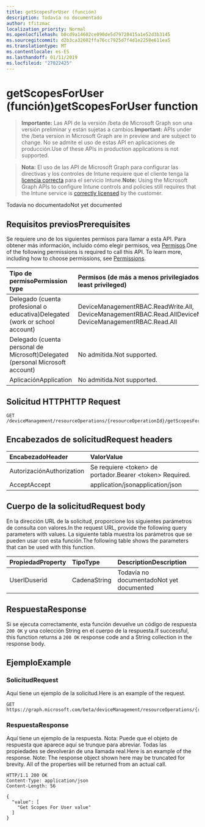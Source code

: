 ```yaml
---
title: getScopesForUser (función)
description: Todavía no documentado
author: tfitzmac
localization_priority: Normal
ms.openlocfilehash: b0cd9a14602ce090de5d79720415a1e52d3b3145
ms.sourcegitcommit: d2b3ca32602ffa76cc7925d7f4d1e2258e611ea5
ms.translationtype: MT
ms.contentlocale: es-ES
ms.lasthandoff: 01/11/2019
ms.locfileid: "27822425"
---
```

# <a name="getscopesforuser-function"></a><span data-ttu-id="3ed5b-103">getScopesForUser (función)</span><span class="sxs-lookup"><span data-stu-id="3ed5b-103">getScopesForUser function</span></span>

> <span data-ttu-id="3ed5b-104">**Importante:** Las API de la versión /beta de Microsoft Graph son una versión preliminar y están sujetas a cambios.</span><span class="sxs-lookup"><span data-stu-id="3ed5b-104">**Important:** APIs under the /beta version in Microsoft Graph are in preview and are subject to change.</span></span> <span data-ttu-id="3ed5b-105">No se admite el uso de estas API en aplicaciones de producción.</span><span class="sxs-lookup"><span data-stu-id="3ed5b-105">Use of these APIs in production applications is not supported.</span></span>

> <span data-ttu-id="3ed5b-106">**Nota:** El uso de las API de Microsoft Graph para configurar las directivas y los controles de Intune requiere que el cliente tenga la [licencia correcta](https://go.microsoft.com/fwlink/?linkid=839381) para el servicio Intune.</span><span class="sxs-lookup"><span data-stu-id="3ed5b-106">**Note:** Using the Microsoft Graph APIs to configure Intune controls and policies still requires that the Intune service is [correctly licensed](https://go.microsoft.com/fwlink/?linkid=839381) by the customer.</span></span>

<span data-ttu-id="3ed5b-107">Todavía no documentado</span><span class="sxs-lookup"><span data-stu-id="3ed5b-107">Not yet documented</span></span>
## <a name="prerequisites"></a><span data-ttu-id="3ed5b-108">Requisitos previos</span><span class="sxs-lookup"><span data-stu-id="3ed5b-108">Prerequisites</span></span>
<span data-ttu-id="3ed5b-p102">Se requiere uno de los siguientes permisos para llamar a esta API. Para obtener más información, incluido cómo elegir permisos, vea [Permisos](/graph/permissions-reference).</span><span class="sxs-lookup"><span data-stu-id="3ed5b-p102">One of the following permissions is required to call this API. To learn more, including how to choose permissions, see [Permissions](/graph/permissions-reference).</span></span>

|<span data-ttu-id="3ed5b-111">Tipo de permiso</span><span class="sxs-lookup"><span data-stu-id="3ed5b-111">Permission type</span></span>|<span data-ttu-id="3ed5b-112">Permisos (de más a menos privilegiados)</span><span class="sxs-lookup"><span data-stu-id="3ed5b-112">Permissions (from most to least privileged)</span></span>|
|:---|:---|
|<span data-ttu-id="3ed5b-113">Delegado (cuenta profesional o educativa)</span><span class="sxs-lookup"><span data-stu-id="3ed5b-113">Delegated (work or school account)</span></span>|<span data-ttu-id="3ed5b-114">DeviceManagementRBAC.ReadWrite.All, DeviceManagementRBAC.Read.All</span><span class="sxs-lookup"><span data-stu-id="3ed5b-114">DeviceManagementRBAC.ReadWrite.All, DeviceManagementRBAC.Read.All</span></span>|
|<span data-ttu-id="3ed5b-115">Delegado (cuenta personal de Microsoft)</span><span class="sxs-lookup"><span data-stu-id="3ed5b-115">Delegated (personal Microsoft account)</span></span>|<span data-ttu-id="3ed5b-116">No admitida.</span><span class="sxs-lookup"><span data-stu-id="3ed5b-116">Not supported.</span></span>|
|<span data-ttu-id="3ed5b-117">Aplicación</span><span class="sxs-lookup"><span data-stu-id="3ed5b-117">Application</span></span>|<span data-ttu-id="3ed5b-118">No admitida.</span><span class="sxs-lookup"><span data-stu-id="3ed5b-118">Not supported.</span></span>|

## <a name="http-request"></a><span data-ttu-id="3ed5b-119">Solicitud HTTP</span><span class="sxs-lookup"><span data-stu-id="3ed5b-119">HTTP Request</span></span>
<!-- {
  "blockType": "ignored"
}
-->
``` http
GET /deviceManagement/resourceOperations/{resourceOperationId}/getScopesForUser
```

## <a name="request-headers"></a><span data-ttu-id="3ed5b-120">Encabezados de solicitud</span><span class="sxs-lookup"><span data-stu-id="3ed5b-120">Request headers</span></span>
|<span data-ttu-id="3ed5b-121">Encabezado</span><span class="sxs-lookup"><span data-stu-id="3ed5b-121">Header</span></span>|<span data-ttu-id="3ed5b-122">Valor</span><span class="sxs-lookup"><span data-stu-id="3ed5b-122">Value</span></span>|
|:---|:---|
|<span data-ttu-id="3ed5b-123">Autorización</span><span class="sxs-lookup"><span data-stu-id="3ed5b-123">Authorization</span></span>|<span data-ttu-id="3ed5b-124">Se requiere &lt;token&gt; de portador.</span><span class="sxs-lookup"><span data-stu-id="3ed5b-124">Bearer &lt;token&gt; Required.</span></span>|
|<span data-ttu-id="3ed5b-125">Accept</span><span class="sxs-lookup"><span data-stu-id="3ed5b-125">Accept</span></span>|<span data-ttu-id="3ed5b-126">application/json</span><span class="sxs-lookup"><span data-stu-id="3ed5b-126">application/json</span></span>|

## <a name="request-body"></a><span data-ttu-id="3ed5b-127">Cuerpo de la solicitud</span><span class="sxs-lookup"><span data-stu-id="3ed5b-127">Request body</span></span>
<span data-ttu-id="3ed5b-128">En la dirección URL de la solicitud, proporcione los siguientes parámetros de consulta con valores.</span><span class="sxs-lookup"><span data-stu-id="3ed5b-128">In the request URL, provide the following query parameters with values.</span></span>
<span data-ttu-id="3ed5b-129">La siguiente tabla muestra los parámetros que se pueden usar con esta función.</span><span class="sxs-lookup"><span data-stu-id="3ed5b-129">The following table shows the parameters that can be used with this function.</span></span>

|<span data-ttu-id="3ed5b-130">Propiedad</span><span class="sxs-lookup"><span data-stu-id="3ed5b-130">Property</span></span>|<span data-ttu-id="3ed5b-131">Tipo</span><span class="sxs-lookup"><span data-stu-id="3ed5b-131">Type</span></span>|<span data-ttu-id="3ed5b-132">Description</span><span class="sxs-lookup"><span data-stu-id="3ed5b-132">Description</span></span>|
|:---|:---|:---|
|<span data-ttu-id="3ed5b-133">UserID</span><span class="sxs-lookup"><span data-stu-id="3ed5b-133">userid</span></span>|<span data-ttu-id="3ed5b-134">Cadena</span><span class="sxs-lookup"><span data-stu-id="3ed5b-134">String</span></span>|<span data-ttu-id="3ed5b-135">Todavía no documentado</span><span class="sxs-lookup"><span data-stu-id="3ed5b-135">Not yet documented</span></span>|



## <a name="response"></a><span data-ttu-id="3ed5b-136">Respuesta</span><span class="sxs-lookup"><span data-stu-id="3ed5b-136">Response</span></span>
<span data-ttu-id="3ed5b-137">Si se ejecuta correctamente, esta función devuelve un código de respuesta `200 OK` y una colección String en el cuerpo de la respuesta.</span><span class="sxs-lookup"><span data-stu-id="3ed5b-137">If successful, this function returns a `200 OK` response code and a String collection in the response body.</span></span>

## <a name="example"></a><span data-ttu-id="3ed5b-138">Ejemplo</span><span class="sxs-lookup"><span data-stu-id="3ed5b-138">Example</span></span>
### <a name="request"></a><span data-ttu-id="3ed5b-139">Solicitud</span><span class="sxs-lookup"><span data-stu-id="3ed5b-139">Request</span></span>
<span data-ttu-id="3ed5b-140">Aquí tiene un ejemplo de la solicitud.</span><span class="sxs-lookup"><span data-stu-id="3ed5b-140">Here is an example of the request.</span></span>
``` http
GET https://graph.microsoft.com/beta/deviceManagement/resourceOperations/{resourceOperationId}/getScopesForUser(userid='parameterValue')
```

### <a name="response"></a><span data-ttu-id="3ed5b-141">Respuesta</span><span class="sxs-lookup"><span data-stu-id="3ed5b-141">Response</span></span>
<span data-ttu-id="3ed5b-p104">Aquí tiene un ejemplo de la respuesta. Nota: Puede que el objeto de respuesta que aparece aquí se trunque para abreviar. Todas las propiedades se devolverán de una llamada real.</span><span class="sxs-lookup"><span data-stu-id="3ed5b-p104">Here is an example of the response. Note: The response object shown here may be truncated for brevity. All of the properties will be returned from an actual call.</span></span>
``` http
HTTP/1.1 200 OK
Content-Type: application/json
Content-Length: 56

{
  "value": [
    "Get Scopes For User value"
  ]
}
```





